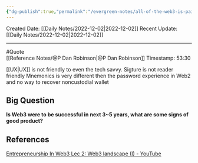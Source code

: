 ```yaml
---
{"dg-publish":true,"permalink":"/evergreen-notes/all-of-the-web3-is-pain-web3/"}
---
```



Created Date: [[Daily Notes/2022-12-02\|2022-12-02]]
Recent Update: [[Daily Notes/2022-12-02\|2022-12-02]]

---
#Quote   
[[Reference Notes/@P Dan Robinson\|@P Dan Robinson]]
Timestamp: 53:30

[[UX\|UX]] is not friendly to even the tech savvy. 
Sigture is not reader friendly
Mnemonics is very different then the password experience in Web2 and no way to recover noncustodial wallet

## Big Question
**Is Web3 were to be successful in next 3~5 years, what are some signs of good product?**




## References
[Entrepreneurship In Web3 Lec 2: Web3 landscape (I) - YouTube](https://www.youtube.com/watch?v=YWo2zM-0SDI)
